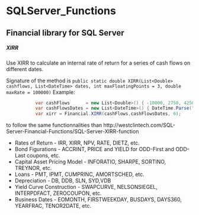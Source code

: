 # SQLServer_Functions
## Financial library for SQL Server


##### XIRR

Use XIRR to calculate an internal rate of return for a series of cash flows on different dates.

Signature of the method is `public static double XIRR(List<Double> cashflows, List<DateTime> dates, int maxFloatingPoints = 3, double maxRate = 100000)`
Example:
```cs
           var cashFlows	  = new List<Double>() { -10000, 2750, 4250, 3250, 10000 };
		   var cashFlowsDates = new List<DateTime>() { DateTime.Parse("01/01/2008"), DateTime.Parse("01/03/2008"), DateTime.Parse("30/10/2008"), DateTime.Parse("15/02/2009"), DateTime.Parse("01/04/2009") };
           var xirr = Financial.XIRR(cashFlows,cashFlowsDates, 6);

```
<TO BE DONE>
to follow the same functionnalities than
http://westclintech.com/SQL-Server-Financial-Functions/SQL-Server-XIRR-function

* Rates of Return - IRR, XIRR, NPV, RATE, DIETZ, etc.
* Bond Figurations - ACCRINT, PRICE and YIELD for ODD-First and ODD-Last coupons, etc.
* Capital Asset Pricing Model - INFORATIO, SHARPE, SORTINO, TREYNOR, etc.
* Loans - PMT, IPMT, CUMPRINC, AMORTSCHED, etc.
* Depreciation - DB, DDB, SLN, SYD,VDB
* Yield Curve Construction - SWAPCURVE, NELSONSIEGEL, INTERPDFACT, ZEROCOUPON, etc.
* Business Dates - EOMONTH, FIRSTWEEKDAY, BUSDAYS, DAYS360, YEARFRAC, TENOR2DATE, etc.